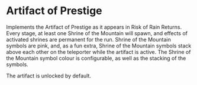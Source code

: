 # Artifact of Prestige

Implements the Artifact of Prestige as it appears in Risk of Rain Returns. Every stage, at least one Shrine of the Mountain will spawn, and effects of activated shrines are permanent for the run. Shrine of the Mountain symbols are pink, and, as a fun extra, Shrine of the Mountain symbols stack above each other on the teleporter while the artifact is active. The Shrine of the Mountain symbol colour is configurable, as well as the stacking of the symbols.

The artifact is unlocked by default.